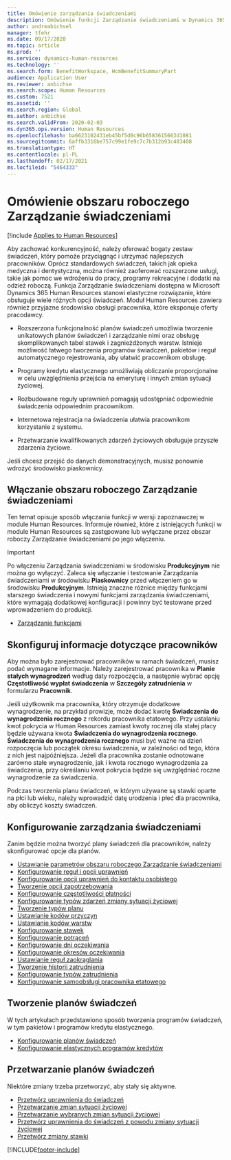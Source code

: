 ```yaml
---
title: Omówienie zarządzania świadczeniami
description: Omówienie funkcji Zarządzanie świadczeniami w Dynamics 365 Human Resources. Zaoferuj pracownikom rozszerzone opcje zarządzania świadczeniami w przyjaznym internetowym środowisku.
author: andreabichsel
manager: tfehr
ms.date: 09/17/2020
ms.topic: article
ms.prod: ''
ms.service: dynamics-human-resources
ms.technology: ''
ms.search.form: BenefitWorkspace, HcmBenefitSummaryPart
audience: Application User
ms.reviewer: anbichse
ms.search.scope: Human Resources
ms.custom: 7521
ms.assetid: ''
ms.search.region: Global
ms.author: anbichse
ms.search.validFrom: 2020-02-03
ms.dyn365.ops.version: Human Resources
ms.openlocfilehash: ba6623102431eb45bf5d0c96b6583615663d1081
ms.sourcegitcommit: 6affb3316be757c99e1fe9c7c7b312b93c483408
ms.translationtype: HT
ms.contentlocale: pl-PL
ms.lasthandoff: 02/17/2021
ms.locfileid: "5464333"
---
```

# <a name="benefits-management-overview"></a>Omówienie obszaru roboczego Zarządzanie świadczeniami

[!include [Applies to Human Resources](../includes/applies-to-hr.md)]

Aby zachować konkurencyjność, należy oferować bogaty zestaw świadczeń, który pomoże przyciągnąć i utrzymać najlepszych pracowników. Oprócz standardowych świadczeń, takich jak opieka medyczna i dentystyczna, można również zaoferować rozszerzone usługi, takie jak pomoc we wdrożeniu do pracy, programy rekreacyjne i dodatki na odzież roboczą. Funkcja Zarządzanie świadczeniami dostępna w Microsoft Dynamics 365 Human Resources stanowi elastyczne rozwiązanie, które obsługuje wiele różnych opcji świadczeń. Moduł Human Resources zawiera również przyjazne środowisko obsługi pracownika, które eksponuje oferty pracodawcy.

- Rozszerzona funkcjonalność planów świadczeń umożliwia tworzenie unikatowych planów świadczeń i zarządzanie nimi oraz obsługę skomplikowanych tabel stawek i zagnieżdżonych warstw. Istnieje możliwość łatwego tworzenia programów świadczeń, pakietów i reguł automatycznego rejestrowania, aby ułatwić pracownikom obsługę.

- Programy kredytu elastycznego umożliwiają obliczanie proporcjonalne w celu uwzględnienia przejścia na emeryturę i innych zmian sytuacji życiowej.

- Rozbudowane reguły uprawnień pomagają udostępniać odpowiednie świadczenia odpowiednim pracownikom.

- Internetowa rejestracja na świadczenia ułatwia pracownikom korzystanie z systemu.

- Przetwarzanie kwalifikowanych zdarzeń życiowych obsługuje przyszłe zdarzenia życiowe.

Jeśli chcesz przejść do danych demonstracyjnych, musisz ponownie wdrożyć środowisko piaskownicy.

## <a name="enable-benefits-management"></a>Włączanie obszaru roboczego Zarządzanie świadczeniami

Ten temat opisuje sposób włączania funkcji w wersji zapoznawczej w module Human Resources. Informuje również, które z istniejących funkcji w module Human Resources są zastępowane lub wyłączane przez obszar roboczy Zarządzanie świadczeniami po jego włączeniu.

> [!IMPORTANT]
> Po włączeniu Zarządzania świadczeniami w środowisku **Produkcyjnym** nie można go wyłączyć. Zaleca się włączanie i testowanie Zarządzania świadczeniami w środowisku **Piaskownicy** przed włączeniem go w środowisku **Produkcyjnym**. Istnieją znaczne różnice między funkcjami starszego świadczenia i nowymi funkcjami zarządzania świadczeniami, które wymagają dodatkowej konfiguracji i powinny być testowane przed wprowadzeniem do produkcji.

- [Zarządzanie funkcjami](hr-admin-manage-features.md)

## <a name="configure-employee-information"></a>Skonfiguruj informacje dotyczące pracowników

Aby można było zarejestrować pracowników w ramach świadczeń, musisz podać wymagane informacje. Należy zarejestrować pracownika w **Planie stałych wynagrodzeń** według daty rozpoczęcia, a następnie wybrać opcję **Częstotliwość wypłat świadczenia** w **Szczegóły zatrudnienia** w formularzu **Pracownik**.

Jeśli użytkownik ma pracownika, który otrzymuje dodatkowe wynagrodzenie, na przykład prowizje, może dodać kwotę **Świadczenia do wynagrodzenia rocznego** z rekordu pracownika etatowego. Przy ustalaniu kwot pokrycia w Human Resources zamiast kwoty rocznej dla stałej płacy będzie używana kwota **Świadczenia do wynagrodzenia rocznego**. **Świadczenia do wynagrodzenia rocznego** musi być ważne na dzień rozpoczęcia lub początek okresu świadczenia, w zależności od tego, która z nich jest najpóźniejsza. Jeżeli dla pracownika zostanie odnotowane zarówno stałe wynagrodzenie, jak i kwota rocznego wynagrodzenia za świadczenia, przy określaniu kwot pokrycia będzie się uwzględniać roczne wynagrodzenie za świadczenia.

Podczas tworzenia planu świadczeń, w którym używane są stawki oparte na płci lub wieku, należy wprowadzić datę urodzenia i płeć dla pracownika, aby obliczyć koszty świadczeń.

## <a name="configure-benefits-management"></a>Konfigurowanie zarządzania świadczeniami

Zanim będzie można tworzyć plany świadczeń dla pracowników, należy skonfigurować opcje dla planów.

- [Ustawianie parametrów obszaru roboczego Zarządzanie świadczeniami](hr-benefits-setup-parameters.md)
- [Konfigurowanie reguł i opcji uprawnień](hr-benefits-setup-eligibility-rules.md)
- [Konfigurowanie opcji uprawnień do kontaktu osobistego](hr-benefits-setup-contact-eligibility-options.md)
- [Tworzenie opcji zapotrzebowania](hr-benefits-setup-coverage-options.md)
- [Konfigurowanie częstotliwości płatności](hr-benefits-setup-payment-frequencies.md)
- [Konfigurowanie typów zdarzeń zmiany sytuacji życiowej](hr-benefits-setup-life-event-types.md)
- [Tworzenie typów planu](hr-benefits-setup-plan-types.md)
- [Ustawianie kodów przyczyn](hr-benefits-setup-reason-codes.md)
- [Ustawianie kodów warstw](hr-benefits-setup-tier-codes.md)
- [Konfigurowanie stawek](hr-benefits-setup-rates.md)
- [Konfigurowanie potrąceń](hr-benefits-setup-deductions.md)
- [Konfigurowanie dni oczekiwania](hr-benefits-setup-waiting-days.md)
- [Konfigurowanie okresów oczekiwania](hr-benefits-setup-waiting-periods.md)
- [Ustawianie reguł zaokrąglania](hr-benefits-setup-rounding-rules.md)
- [Tworzenie historii zatrudnienia](hr-benefits-setup-employment-categories.md)
- [Konfigurowanie typów zatrudnienia](hr-benefits-setup-employment-types.md)
- [Konfigurowanie samoobsługi pracownika etatowego](hr-benefits-setup-employee-self-service.md)

## <a name="create-benefit-plans"></a>Tworzenie planów świadczeń

W tych artykułach przedstawiono sposób tworzenia programów świadczeń, w tym pakietów i programów kredytu elastycznego.

- [Konfigurowanie planów świadczeń](hr-benefits-plans-setup.md)
- [Konfigurowanie elastycznych programów kredytów](hr-benefits-plans-flex-credit-programs.md)

## <a name="process-benefit-plans"></a>Przetwarzanie planów świadczeń

Niektóre zmiany trzeba przetworzyć, aby stały się aktywne.

- [Przetwórz uprawnienia do świadczeń](hr-benefits-process-enrollment-eligibility.md)
- [Przetwarzanie zmian sytuacji życiowej](hr-benefits-process-life-events.md)
- [Przetwarzanie wybranych zmian sytuacji życiowej](hr-benefits-process-life-event-changes.md)
- [Przetwórz uprawnienia do świadczeń z powodu zmiany sytuacji życiowej](hr-benefits-process-life-event-eligibility.md)
- [Przetwórz zmiany stawki](hr-benefits-process-rate-changes.md)



[!INCLUDE[footer-include](../includes/footer-banner.md)]